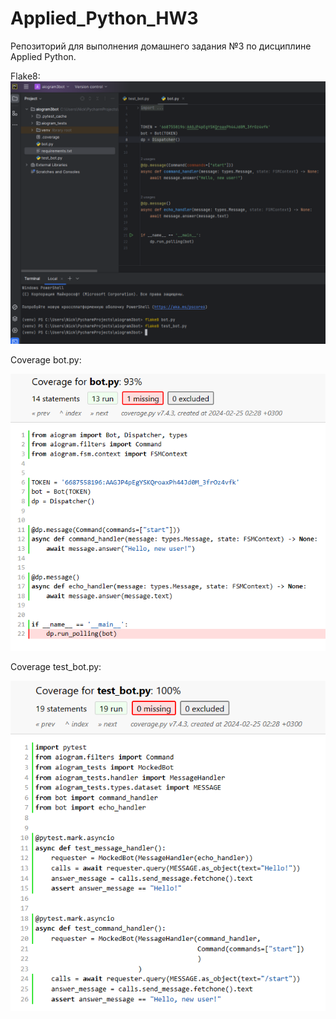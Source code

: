 # Applied_Python_HW3
Репозиторий для выполнения домашнего задания №3 по дисциплине Applied Python.

Flake8:
![Screenshot1](https://github.com/NickolayD/Applied_Python_HW3/blob/main/flake8.PNG)

Coverage bot.py:

![Screenshot2](https://github.com/NickolayD/Applied_Python_HW3/blob/main/cov1.PNG)

Coverage test_bot.py:

![Screenshot3](https://github.com/NickolayD/Applied_Python_HW3/blob/main/cov2.PNG)
